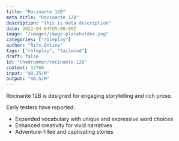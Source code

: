 ```yaml
---
title: "Rocinante 12B"
meta_title: "Rocinante 12B"
description: "this is meta description"
date: 2022-04-04T05:00:00Z
image: "/images/image-placeholder.png"
categories: ["roleplay"]
author: "Rifx.Online"
tags: ["roleplay", "tailwind"]
draft: false
id: "thedrummer/rocinante-12b"
context: 32768
input: "$0.25/M"
output: "$0.5/M"
---
```


Rocinante 12B is designed for engaging storytelling and rich prose.

Early testers have reported:

* Expanded vocabulary with unique and expressive word choices
* Enhanced creativity for vivid narratives
* Adventure-filled and captivating stories